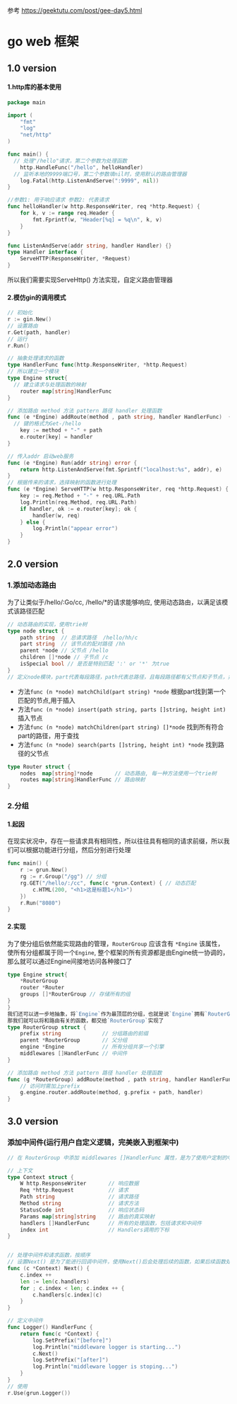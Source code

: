 参考 https://geektutu.com/post/gee-day5.html
# go web 框架
## 1.0 version
#### 1.http库的基本使用
```GO
package main

import (
	"fmt"
	"log"
	"net/http"
)

func main() {
  // 处理"/hello"请求，第二个参数为处理函数
	http.HandleFunc("/hello", helloHandler)
  // 监听本地的9999端口号，第二个参数填nil时，使用默认的路由管理器
	log.Fatal(http.ListenAndServe(":9999", nil))
}

//参数1: 用于响应请求 参数2: 代表请求
func helloHandler(w http.ResponseWriter, req *http.Request) {
	for k, v := range req.Header {
		fmt.Fprintf(w, "Header[%q] = %q\n", k, v)
	}
}
```
```GO
func ListenAndServe(addr string, handler Handler) {}
type Handler interface {
	ServeHTTP(ResponseWriter, *Request)
}
```
所以我们需要实现ServeHttp() 方法实现，自定义路由管理器
#### 2.模仿gin的调用模式
```GO
// 初始化
r := gin.New()
// 设置路由
r.Get(path, handler)
// 运行
r.Run()
```
```GO
// 抽象处理请求的函数
type HandlerFunc func(http.ResponseWriter, *http.Request)
// 所以建立一个模块
type Engine struct{
  // 建立请求与处理函数的映射
	router map[string]HandlerFunc 
}

// 添加路由 method 方法 pattern 路径 handler 处理函数
func (e *Engine) addRoute(method , path string, handler HandlerFunc)  {
  // 键的格式为Get-/hello
	key := method + "-" + path
	e.router[key] = handler
}

// 传入addr 启动web服务
func (e *Engine) Run(addr string) error {
	return http.ListenAndServe(fmt.Sprintf("localhost:%s", addr), e)
} 
// 根据传来的请求，选择映射的函数进行处理
func (e *Engine) ServeHTTP(w http.ResponseWriter, req *http.Request) {
	key := req.Method + "-" + req.URL.Path
	log.Println(req.Method, req.URL.Path)
	if handler, ok := e.router[key]; ok {
		handler(w, req)
	} else {
		log.Println("appear error")
	}
}

```
## 2.0 version
### 1.添加动态路由
为了让类似于/hello/:Go/cc, /hello/*的请求能够响应, 使用动态路由，以满足该模式该路径匹配
```Go
// 动态路由的实现，使用trie树
type node struct {
	path string  // 总请求路径  /hello/hh/c
	part string  // 该节点的配对路径 /hh
	parent *node // 父节点 /hello
	children []*node // 子节点 /c
	isSpecial bool // 是否是特别匹配 ':' or '*' 为true
}
// 定义node模块，part代表每段路径，path代表总路径，且每段路径都有父节点和子节点，并且包括特殊字符的匹配
```
* 方法`func (n *node) matchChild(part string) *node` 根据part找到第一个匹配的节点,用于插入
* 方法`func (n *node) insert(path string, parts []string, height int)` 插入节点
* 方法`func (n *node) matchChildren(part string) []*node` 找到所有符合part的路径，用于查找
* 	方法`func (n *node) search(parts []string, height int) *node` 找到路径的父节点
```Go
type Router struct {
	nodes  map[string]*node       // 动态路由, 每一种方法使用一个trie树
	routes map[string]HandlerFunc // 路由映射
}
```
### 2.分组
#### 1.起因
在现实状况中，存在一些请求具有相同性，所以往往具有相同的请求前缀，所以我们可以根据功能进行分组，然后分别进行处理
```Go
func main() {
	r := grun.New()
	rg := r.Group("/gg") // 分组
	rg.GET("/hello/:/cc", func(c *grun.Context) { // 动态匹配
		c.HTML(200, "<h1>这是标题1</h1>")
	})
	r.Run("8080")
}
```
#### 2.实现
为了使分组后依然能实现路由的管理，`RouterGroup` 应该含有 `*Engine` 该属性， 使所有分组都属于同一个`Engine`,
整个框架的所有资源都是由Engine统一协调的，那么就可以通过Engine间接地访问各种接口了
```GO
type Engine struct{
	*RouterGroup
	router *Router
	groups []*RouterGroup // 存储所有的组
}
}
我们还可以进一步地抽象，将`Engine`作为最顶层的分组，也就是说`Engine`拥有`RouterGroup`所有的能力
那我们就可以将和路由有关的函数，都交给`RouterGroup`实现了
type RouterGroup struct {
	prefix string 		      // 分组路由的前缀
	parent *RouterGroup 	  // 父分组
	engine *Engine 		      // 所有分组共享一个引擎
	middlewares []HandlerFunc // 中间件
}

// 添加路由 method 方法 pattern 路径 handler 处理函数
func (g *RouterGroup) addRoute(method , path string, handler HandlerFunc)  {
	// 访问时需加上prefix
	g.engine.router.addRoute(method, g.prefix + path, handler)
}
```
## 3.0 version
### 添加中间件(运行用户自定义逻辑，完美嵌入到框架中)
```GO
// 在 RouterGroup 中添加 middlewares []HandlerFunc 属性，是为了使用户定制的中间件可以在任何组内使用，进行区分

// 上下文
type Context struct {
	W http.ResponseWriter 		// 响应数据
	Req *http.Request 			// 请求
	Path string  				// 请求路径
	Method string 				// 请求方法
	StatusCode int 				// 响应状态码
	Params map[string]string	// 路由的真实映射
	handlers []HandlerFunc  	// 所有的处理函数，包括请求和中间件
	index int					// Handlers调用的下标
}


// 处理中间件和请求函数，按顺序
// 设置Next() 是为了能进行回调中间件，使用Next()后会处理后续的函数，如果后续函数处理完，再处理该函数的后续部分
func (c *Context) Next() {
	c.index ++
	len := len(c.handlers)
	for ; c.index < len; c.index ++ {
		c.handlers[c.index](c)
	}
}
```

```Go
// 定义中间件
func Logger() HandlerFunc {
	return func(c *Context) {
		log.SetPrefix("[before]")
		log.Println("middleware logger is starting...")
		c.Next()
		log.SetPrefix("[after]")
		log.Println("middleware logger is stoping...")
	}
}
// 使用
r.Use(grun.Logger())

```










